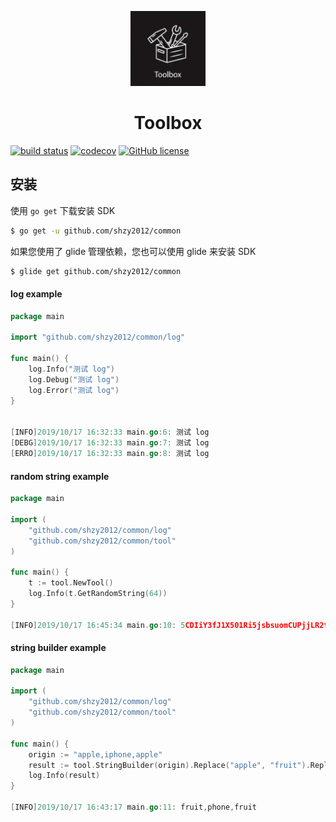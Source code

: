 

<p align="center">
	<img src="https://github.com/shzy2012/static/blob/master/toolbox.png?raw=true" width="120" height="120">
</p>

<h1 align="center">Toolbox</h1>

<p align="center">

[![build status][travis-image]][travis-url]   [![codecov][cov-image]][cov-url] [![GitHub license](https://img.shields.io/github/license/laiye-ai/wulai-openapi-sdk-golang?style=social)](https://travis-ci.org/shzy2012/common/blob/master/LICENSE)


[travis-image]: https://travis-ci.org/shzy2012/common.svg?branch=master

[travis-url]: https://travis-ci.org/shzy2012/common

[cov-image]: https://codecov.io/gh/shzy2012/common/branch/master/graph/badge.svg

[cov-url]: https://codecov.io/gh/shzy2012/common

</p>

## 安装
使用 `go get` 下载安装 SDK

```sh
$ go get -u github.com/shzy2012/common
```

如果您使用了 glide 管理依赖，您也可以使用 glide 来安装 SDK

```sh
$ glide get github.com/shzy2012/common
```

#### log example
```go
package main

import "github.com/shzy2012/common/log"

func main() {
	log.Info("测试 log")
	log.Debug("测试 log")
	log.Error("测试 log")
}


[INFO]2019/10/17 16:32:33 main.go:6: 测试 log
[DEBG]2019/10/17 16:32:33 main.go:7: 测试 log
[ERRO]2019/10/17 16:32:33 main.go:8: 测试 log
````

#### random string example
```go
package main

import (
	"github.com/shzy2012/common/log"
	"github.com/shzy2012/common/tool"
)

func main() {
	t := tool.NewTool()
	log.Info(t.GetRandomString(64))
}

[INFO]2019/10/17 16:45:34 main.go:10: 5CDIiY3fJ1X501Ri5jsbsuomCUPjjLR2tLXYzQ5p5N0kZRnRHqGhDWrC7Hnw7YMx
````

#### string builder example
```go
package main

import (
	"github.com/shzy2012/common/log"
	"github.com/shzy2012/common/tool"
)

func main() {
	origin := "apple,iphone,apple"
	result := tool.StringBuilder(origin).Replace("apple", "fruit").Replace("iphone", "phone").Build()
	log.Info(result)
}

[INFO]2019/10/17 16:43:17 main.go:11: fruit,phone,fruit
```
